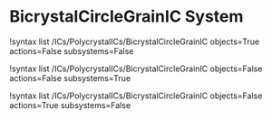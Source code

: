 <!-- MOOSE Documentation Stub: Remove this when content is added. -->

# BicrystalCircleGrainIC System

!syntax list /ICs/PolycrystalICs/BicrystalCircleGrainIC objects=True actions=False subsystems=False

!syntax list /ICs/PolycrystalICs/BicrystalCircleGrainIC objects=False actions=False subsystems=True

!syntax list /ICs/PolycrystalICs/BicrystalCircleGrainIC objects=False actions=True subsystems=False
